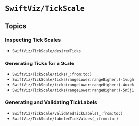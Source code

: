 # ``SwiftViz/TickScale``

## Topics

### Inspecting Tick Scales 

- ``SwiftViz/TickScale/desiredTicks``

### Generating Ticks for a Scale

- ``SwiftViz/TickScale/ticks(_:from:to:)``
- ``SwiftViz/TickScale/ticks(rangeLower:rangeHigher:)-1vugh``
- ``SwiftViz/TickScale/ticks(rangeLower:rangeHigher:)-4uxek``
- ``SwiftViz/TickScale/ticks(rangeLower:rangeHigher:)-5n5j1``

### Generating and Validating TickLabels

- ``SwiftViz/TickScale/validatedTickLabels(_:from:to:)``
- ``SwiftViz/TickScale/labeledTickValues(_:from:to:)``
